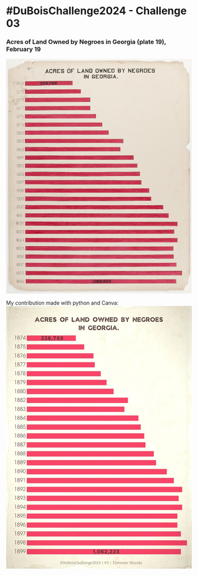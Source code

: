# #DuBoisChallenge2024 - Challenge 03
### Acres of Land Owned by Negroes in Georgia (plate 19), February 19
![Original plate 19](original-plate-19.jpg)

My contribution made with python and Canva:
![reproduction of plate 19](duboischallenge2024_03_emayola.jpg)
